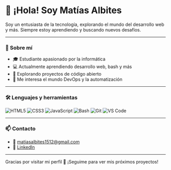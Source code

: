 

# 👋 ¡Hola! Soy Matías Albites

Soy un entusiasta de la tecnología, explorando el mundo del desarrollo web y más. Siempre estoy aprendiendo y buscando nuevos desafíos.

---

### 🚀 Sobre mí

- 🎓 Estudiante apasionado por la informática
- 💻 Actualmente aprendiendo desarrollo web, bash y más
- 🔭 Explorando proyectos de código abierto
- 🌱 Me interesa el mundo DevOps y la automatización

---

### 🛠️ Lenguajes y herramientas

![HTML5](https://img.shields.io/badge/HTML5-E34F26?style=for-the-badge&logo=html5&logoColor=white)
![CSS3](https://img.shields.io/badge/CSS3-1572B6?style=for-the-badge&logo=css3&logoColor=white)
![JavaScript](https://img.shields.io/badge/JavaScript-F7DF1E?style=for-the-badge&logo=javascript&logoColor=black)
![Bash](https://img.shields.io/badge/Bash-121011?style=for-the-badge&logo=gnu-bash&logoColor=white)
![Git](https://img.shields.io/badge/Git-F05032?style=for-the-badge&logo=git&logoColor=white)
![VS Code](https://img.shields.io/badge/VS%20Code-007ACC?style=for-the-badge&logo=visual-studio-code&logoColor=white)

---

### 📫 Contacto

- 📧 matiasalbites1512@gmail.com
- 💼 [LinkedIn](https://www.linkedin.com/in/matias-albites-75b4a4238)

---

Gracias por visitar mi perfil 🙌 ¡Seguime para ver mis próximos proyectos!

